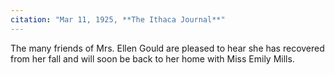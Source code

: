 ```yaml
---
citation: "Mar 11, 1925, **The Ithaca Journal**"
---
```

The many friends of Mrs. Ellen Gould are pleased to hear she has recovered from her fall and will soon be back to her home with Miss Emily Mills.